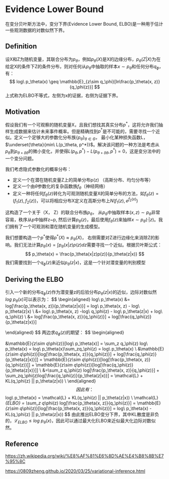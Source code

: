 # Evidence Lower Bound

在变分贝叶斯方法中，变分下界(Evidence Lower Bound, ELBO)是一种用于估计一些观测数据的对数似然下界。

## Definition

设X和Z为随机变量，其联合分布为$p_\theta$，例如$p_\theta(X)$是X的边缘分布，$p_\theta(Z|X)$为在给定X的条件下Z的条件分布，则对任何从$p_\theta$中抽取的样本$x \sim p_\theta$和任何分布$q_\phi$，有：
$$
log\ p_\theta(x) \geq \mathbb{E}_{z\sim q_\phi}[ln\frac{p_\theta(x, z)}{q_\phi(z)}]
$$
上式称为ELBO不等式，左侧为x的证据，右侧为证据下界。

## Motivation

假设我们有一个可观察的随机变量X，且我们想找其真实分布$p^*$，这将允许我们抽样生成数据来估计未来事件概率。但是精确找到$p^*$是不可能的，需要寻找一个近似。定义一个足够大的参数化分布族$\{ p_\theta \}_{\theta\in \Theta}$， 最小化某种损失函数L，$\underset{\theta}{min\ L(p_\theta, p^*)}$。解决该问题的一种方法是考虑从$p_{\theta}$到$p_{\theta+\delta\theta}$的微小变化，并使得$L(p_\theta, p^*) - L(p_{\theta+\delta\theta}, p^*) = 0$，这是变分法中的一个变分问题。

我们考虑隐式参数化的概率分布：

- 定义一个在潜在随机变量Z上的简单分布p(z) （高斯分布、均匀分布等）
- 定义一个由$\theta$参数化的复杂函数族$f_\theta$（神经网络）
- 定义一种将任何$f_\theta(z)$转化为可观测随机变量X的简单分布的方法，如$f_{\theta}(z) = (f_1(z), f_2(z))$，可以将相应分布X定义在高斯分布上$N(f_1(z), e^{f_2(x)})$

这构造了一个关于（X， Z）的联合分布族$p_\theta$， 从$p_\theta$中抽取样本$(x, z) \sim p_\theta$非常容易，秩序从p中抽样z~p, 然后计算$p_\theta(z)$，最后使用$f_\theta(z)$来抽样$x\sim p_\theta(·|z)$。我们拥有了一个可观测和潜在随机变量的生成模型。

我们想要构造一个$p^*$使得$p^*(X) \approx p_\theta(X)$， 右侧需要对Z进行边缘化来消除Z的影响。我们无法计算$p_\theta(x) = \int p_\theta(x|z)p(z)dz$需要寻找一个近似。根据贝叶斯公式：
$$
p_\theta(x) = \frac{p_\theta(x|z)p(z)}{p_\theta(z|x)}
$$
我们需要找到一个$q_\phi(z)$来近似$p_\theta(z|x)$，这是一个针对潜变量的判别模型

##  Deriving the ELBO

引入一个新的分布$q_\phi(z)$作为潜变量z的后验分布$p_\theta(z|x)$的近似，边际对数似然$log\ p_\theta(x)$可以表示为：
$$
\begin{aligned}
log\ p_\theta(x) &= log[\frac{p_\theta(x, z)}{p_\theta(z|x)}] = log\ p_\theta(x, z) - log\ p_\theta(z|x) \\
&= log\ p_\theta(x, z) -log\ q_\phi(z)  - log\ p_\theta(z|x) + log\ q_\phi(z) \\
&= log[\frac{p_\theta(x, z)}{q_\phi(z)}] + log[\frac{q_\phi(z)}{p_\theta(z|x)}]

\end{aligned}
$$
两边求$q_{\phi}(z)$的期望：
$$
\begin{aligned}

&\mathbb{E}_{z\sim q_\phi(z)}[log\ p_\theta(x)] = \sum_z q_\phi(z) log\ p_\theta(x) = log\ p_\theta(x)\sum_zq_\phi(z) = log\ p_\theta(x) \\
&\mathbb{E}_{z\sim q_\phi(z)}[log[\frac{p_\theta(x, z)}{q_\phi(z)}] + log[\frac{q_\phi(z)}{p_\theta(z|x)}]] = \mathbb{E}_{z\sim q_\phi(z)}[log[\frac{p_\theta(x, z)}{q_\phi(z)}]] + \mathbb{E}_{z\sim q_\phi(z)}[log[\frac{q_\phi(z)}{p_\theta(z|x)}]] \\
&=\sum_z q_\phi(z) log[\frac{p_\theta(x, z)}{q_\phi(z)}] + \sum_zq_\phi(z)log[\frac{q_\phi(z)}{p_\theta(z|x)}] = \mathcal{L} + KL(q_\phi(z) || p_\theta(z|x)) \\
\end{aligned}
$$
因此有：
$$
log\ p_\theta(x) = \mathcal{L} + KL(q_\phi(z) || p_\theta(z|x)) \\
\mathcal{L}_{ELBO} = \sum_z q_\phi(z) log[\frac{p_\theta(x, z)}{q_\phi(z)}] = \mathbb{E}_{z\sim q_\phi(z)}[log[\frac{p_\theta(x, z)}{q_\phi(z)}] = log\ p_\theta(x) - KL(q_\phi(z) || p_\theta(z|x))
$$
由此推出ELBO变分下界，其中KL散度是非负的，$\mathcal{L}_{ELBO} \leq log\ p_\theta(x)$，因此可以通过最大化ELBO来近似最大化边际对数似然。

## Reference

https://zh.wikipedia.org/wiki/%E8%AF%81%E6%8D%AE%E4%B8%8B%E7%95%8C

https://0809zheng.github.io/2020/03/25/variational-inference.html
